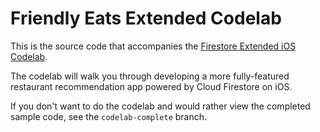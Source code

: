 # Friendly Eats Extended Codelab

This is the source code that accompanies the
[Firestore Extended iOS Codelab](https://codelabs.developers.google.com/codelabs/firestore-codelab-extended-swift).

The codelab will walk you through developing a more fully-featured restaurant
recommendation app powered by Cloud Firestore on iOS.

If you don't want to do the codelab and would rather view the completed sample
code, see the `codelab-complete` branch.
